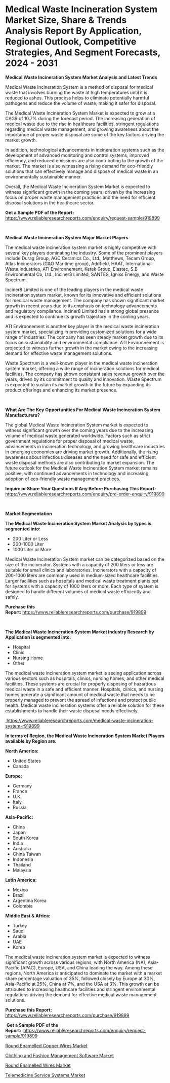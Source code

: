 <p><h1>Medical Waste Incineration System Market Size, Share & Trends Analysis Report By Application, Regional Outlook, Competitive Strategies, And Segment Forecasts, 2024 - 2031</h1></p><p><strong>Medical Waste Incineration System Market Analysis and Latest Trends</strong></p>
<p><p>Medical Waste Incineration System is a method of disposal for medical waste that involves burning the waste at high temperatures until it is reduced to ashes. This process helps to eliminate potentially harmful pathogens and reduce the volume of waste, making it safer for disposal.</p><p>The Medical Waste Incineration System Market is expected to grow at a CAGR of 10.7% during the forecast period. The increasing generation of medical waste due to the rise in healthcare facilities, stringent regulations regarding medical waste management, and growing awareness about the importance of proper waste disposal are some of the key factors driving the market growth.</p><p>In addition, technological advancements in incineration systems such as the development of advanced monitoring and control systems, improved efficiency, and reduced emissions are also contributing to the growth of the market. The market is also witnessing a rising demand for eco-friendly solutions that can effectively manage and dispose of medical waste in an environmentally sustainable manner.</p><p>Overall, the Medical Waste Incineration System Market is expected to witness significant growth in the coming years, driven by the increasing focus on proper waste management practices and the need for efficient disposal solutions in the healthcare sector.</p></p>
<p><strong>Get a Sample PDF of the Report:&nbsp;</strong> <a href="https://www.reliableresearchreports.com/enquiry/request-sample/919899">https://www.reliableresearchreports.com/enquiry/request-sample/919899</a></p>
<p>&nbsp;</p>
<p><strong>Medical Waste Incineration System Major Market Players</strong></p>
<p><p>The medical waste incineration system market is highly competitive with several key players dominating the industry. Some of the prominent players include Durag Group, AGC Ceramics Co., Ltd., Matthews, Tecam Group, Atlas Incinerators (G&O Maritime group), Addfield, HAAT, International Waste Industries, ATI Environnement, Ketek Group, Elastec, S.B Environmental Co, Ltd., Inciner8 Limited, SANTES, Igniss Energy, and Waste Spectrum.</p><p>Inciner8 Limited is one of the leading players in the medical waste incineration system market, known for its innovative and efficient solutions for medical waste management. The company has shown significant market growth in recent years due to its emphasis on technology advancements and regulatory compliance. Inciner8 Limited has a strong global presence and is expected to continue its growth trajectory in the coming years.</p><p>ATI Environnement is another key player in the medical waste incineration system market, specializing in providing customized solutions for a wide range of industries. The company has seen steady market growth due to its focus on sustainability and environmental compliance. ATI Environnement is projected to witness further growth in the market owing to the increasing demand for effective waste management solutions.</p><p>Waste Spectrum is a well-known player in the medical waste incineration system market, offering a wide range of incineration solutions for medical facilities. The company has shown consistent sales revenue growth over the years, driven by its commitment to quality and innovation. Waste Spectrum is expected to sustain its market growth in the future by expanding its product offerings and enhancing its market presence.</p></p>
<p>&nbsp;</p>
<p><strong>What Are The Key Opportunities For Medical Waste Incineration System Manufacturers?</strong></p>
<p><p>The global Medical Waste Incineration System market is expected to witness significant growth over the coming years due to the increasing volume of medical waste generated worldwide. Factors such as strict government regulations for proper disposal of medical waste, advancements in incineration technology, and growing healthcare industries in emerging economies are driving market growth. Additionally, the rising awareness about infectious diseases and the need for safe and efficient waste disposal methods are also contributing to market expansion. The future outlook for the Medical Waste Incineration System market remains positive, with continued advancements in technology and increasing adoption of eco-friendly waste management practices.</p></p>
<p><strong>Inquire or Share Your Questions If Any Before Purchasing This Report:</strong> <a href="https://www.reliableresearchreports.com/enquiry/pre-order-enquiry/919899">https://www.reliableresearchreports.com/enquiry/pre-order-enquiry/919899</a></p>
<p>&nbsp;</p>
<p><strong>Market Segmentation</strong></p>
<p><strong>The Medical Waste Incineration System Market Analysis by types is segmented into:</strong></p>
<p><ul><li>200 Liter or Less</li><li>200-1000 Liter</li><li>1000 Liter or More</li></ul></p>
<p><p>Medical Waste Incineration System market can be categorized based on the size of the incinerator. Systems with a capacity of 200 liters or less are suitable for small clinics and laboratories. Incinerators with a capacity of 200-1000 liters are commonly used in medium-sized healthcare facilities. Larger facilities such as hospitals and medical waste treatment plants opt for systems with a capacity of 1000 liters or more. Each type of system is designed to handle different volumes of medical waste efficiently and safely.</p></p>
<p><strong>Purchase this Report:&nbsp;</strong><a href="https://www.reliableresearchreports.com/purchase/919899">https://www.reliableresearchreports.com/purchase/919899</a></p>
<p>&nbsp;</p>
<p><strong>The Medical Waste Incineration System Market Industry Research by Application is segmented into:</strong></p>
<p><ul><li>Hospital</li><li>Clinic</li><li>Nursing Home</li><li>Other</li></ul></p>
<p><p>The medical waste incineration system market is seeing application across various sectors such as hospitals, clinics, nursing homes, and other medical facilities. These systems are crucial for properly disposing of hazardous medical waste in a safe and efficient manner. Hospitals, clinics, and nursing homes generate a significant amount of medical waste that needs to be properly managed to prevent the spread of infections and protect public health. Medical waste incineration systems offer a reliable solution for these establishments to handle their waste disposal needs effectively.</p></p>
<p><a href="https://www.reliableresearchreports.com/medical-waste-incineration-system-r919899">&nbsp;https://www.reliableresearchreports.com/medical-waste-incineration-system-r919899</a></p>
<p><strong>In terms of Region, the Medical Waste Incineration System Market Players available by Region are:</strong></p>
<p>
    <p> <strong> North America: </strong>
        <ul>
            <li>United States</li>
            <li>Canada</li>
        </ul>
        </p> 
    <p> <strong> Europe: </strong>
        <ul>
            <li>Germany</li>
            <li>France</li>
            <li>U.K.</li>
            <li>Italy</li>
            <li>Russia</li>
        </ul>
        </p> 
    <p> <strong> Asia-Pacific: </strong>
        <ul>
            <li>China</li>
            <li>Japan</li>
            <li>South Korea</li>
            <li>India</li>
            <li>Australia</li>
            <li>China Taiwan</li>
            <li>Indonesia</li>
            <li>Thailand</li>
            <li>Malaysia</li>
        </ul>
        </p> 
    <p> <strong> Latin America: </strong>
        <ul>
            <li>Mexico</li>
            <li>Brazil</li>
            <li>Argentina Korea</li>
            <li>Colombia</li>
        </ul>
        </p> 
    <p> <strong> Middle East & Africa: </strong>
        <ul>
            <li>Turkey</li>
            <li>Saudi</li>
            <li>Arabia</li>
            <li>UAE</li>
            <li>Korea</li>
        </ul>
    </p>
    </p>
<p><p>The medical waste incineration system market is expected to witness significant growth across various regions, with North America (NA), Asia-Pacific (APAC), Europe, USA, and China leading the way. Among these regions, North America is anticipated to dominate the market with a market share percentage valuation of 35%, followed closely by Europe at 30%, Asia-Pacific at 25%, China at 7%, and the USA at 3%. This growth can be attributed to increasing healthcare facilities and stringent environmental regulations driving the demand for effective medical waste management solutions.</p></p>
<p><strong>Purchase this Report: </strong><a href="https://www.reliableresearchreports.com/purchase/919899">https://www.reliableresearchreports.com/purchase/919899</a></p>
<p>&nbsp;<strong>Get a Sample PDF of the Report:&nbsp;&nbsp;</strong><a href="https://www.reliableresearchreports.com/enquiry/request-sample/919899">https://www.reliableresearchreports.com/enquiry/request-sample/919899</a></p>
<p><strong></strong></p>
<p><p><a href="https://www.linkedin.com/pulse/round-enamelled-copper-wires-market-research-report-provides-czvlc?trackingId=Ajd7YOiB4cDOCoQR1BQxKQ%3D%3D">Round Enamelled Copper Wires Market</a></p><p><a href="https://github.com/JennyferFeil2023/Market-Research-Report-List-1/blob/main/clothing-and-fashion-management-software-market.md">Clothing and Fashion Management Software Market</a></p><p><a href="https://www.linkedin.com/pulse/round-enamelled-wires-market-size-share-amp-trends-analysis-pvhgc?trackingId=InFek9C75JAuraQ1faUwGw%3D%3D">Round Enamelled Wires Market</a></p><p><a href="https://github.com/gracielawharr/Market-Research-Report-List-1/blob/main/telemedicine-service-systems-market.md">Telemedicine Service Systems Market</a></p></p>